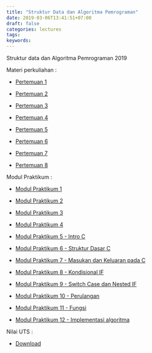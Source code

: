 ```yaml
---
title: "Struktur Data dan Algoritma Pemrograman"
date: 2019-03-06T13:41:51+07:00
draft: false
categories: lectures
tags:
keywords:
---
```



Struktur data dan Algoritma Pemrograman 2019
<!--more-->
Materi perkuliahan :

- [Pertemuan 1](../../files/sdap/2019/pertemuan_1.pdf)

- [Pertemuan 2](../../files/sdap/2019/pertemuan_2.pdf)

- [Pertemuan 3](../../files/sdap/2019/pertemuan_3.pdf)

- [Pertemuan 4](../../files/sdap/2019/pertemuan_4.pdf)

- [Pertemuan 5](../../files/sdap/2019/pertemuan_5.pdf)

- [Pertemuan 6](../../files/sdap/2019/pertemuan_6.pdf)

- [Pertemuan 7](../../files/sdap/2019/pertemuan_7.pdf)

- [Pertemuan 8](../../files/sdap/2019/pertemuan_8.pdf)

Modul Praktikum :

- [Modul Praktikum 1](../../files/sdap/2019/praktikum_1.pdf)

- [Modul Praktikum 2](../../files/sdap/2019/praktikum_2.pdf)

- [Modul Praktikum 3](../../files/sdap/2019/praktikum_3.pdf)

- [Modul Praktikum 4](../../files/sdap/2019/praktikum_4.pdf)

- [Modul Praktikum 5 - Intro C](../../files/sdap/2019/praktikum_5_CIntro.pdf)

- [Modul Praktikum 6 - Struktur Dasar C](../../files/sdap/2019/praktikum_6_StrukturDasarC.pdf)

- [Modul Praktikum 7 - Masukan dan Keluaran pada C](../../files/sdap/2019/praktikum_7_io.pdf)

- [Modul Praktikum 8 - Kondisional IF](../../files/sdap/2019/praktikum_8_if-else.pdf)

- [Modul Praktikum 9 - Switch Case dan Nested IF](../../files/sdap/2019/praktikum_9_switch-case-nested-if.pdf)

- [Modul Praktikum 10 - Perulangan](../../files/sdap/2019/praktikum_10_looping.pdf)

- [Modul Praktikum 11 - Fungsi](../../files/sdap/2019/praktikum_11_function.pdf)

- [Modul Praktikum 12 - Implementasi algoritma](../../files/sdap/2019/praktikum_12_implementation.pdf)

Nilai UTS :

- [Download](../../files/sdap/2019/nilai_uts_sdap_2019.pdf)
